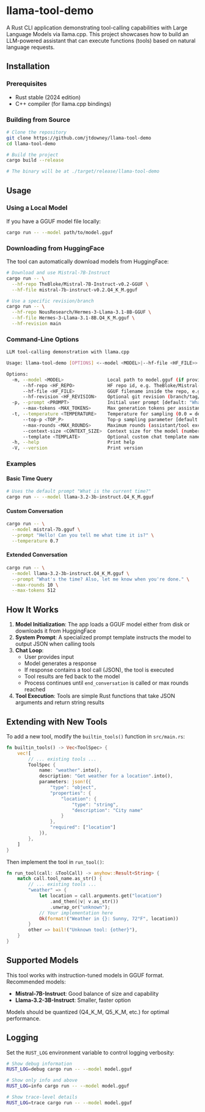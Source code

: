# llama-tool-demo

A Rust CLI application demonstrating tool-calling capabilities with Large Language Models via llama.cpp. This project showcases how to build an LLM-powered assistant that can execute functions (tools) based on natural language requests.

## Installation

### Prerequisites

- Rust stable (2024 edition)
- C++ compiler (for llama.cpp bindings)

### Building from Source

```bash
# Clone the repository
git clone https://github.com/jtdowney/llama-tool-demo
cd llama-tool-demo

# Build the project
cargo build --release

# The binary will be at ./target/release/llama-tool-demo
```

## Usage

### Using a Local Model

If you have a GGUF model file locally:

```bash
cargo run -- --model path/to/model.gguf
```

### Downloading from HuggingFace

The tool can automatically download models from HuggingFace:

```bash
# Download and use Mistral-7B-Instruct
cargo run -- \
  --hf-repo TheBloke/Mistral-7B-Instruct-v0.2-GGUF \
  --hf-file mistral-7b-instruct-v0.2.Q4_K_M.gguf

# Use a specific revision/branch
cargo run -- \
  --hf-repo NousResearch/Hermes-3-Llama-3.1-8B-GGUF \
  --hf-file Hermes-3-Llama-3.1-8B.Q4_K_M.gguf \
  --hf-revision main
```

### Command-Line Options

```bash
LLM tool-calling demonstration with llama.cpp

Usage: llama-tool-demo [OPTIONS] <--model <MODEL>|--hf-file <HF_FILE>>

Options:
  -m, --model <MODEL>                Local path to model.gguf (if provided, this takes precedence)
      --hf-repo <HF_REPO>            HF repo id, e.g. TheBloke/Mistral-7B-Instruct-v0.2-GGUF
      --hf-file <HF_FILE>            GGUF filename inside the repo, e.g. mistral-7b-instruct-v0.2.Q4_K_M.gguf
      --hf-revision <HF_REVISION>    Optional git revision (branch/tag/commit) [default: main]
  -p, --prompt <PROMPT>              Initial user prompt [default: "What is the current time?"]
      --max-tokens <MAX_TOKENS>      Max generation tokens per assistant turn [default: 256]
  -t, --temperature <TEMPERATURE>    Temperature for sampling (0.0 = deterministic, 1.0 = creative) [default: 0.2]
      --top-p <TOP_P>                Top-p sampling parameter [default: 0.95]
      --max-rounds <MAX_ROUNDS>      Maximum rounds (assistant/tool exchanges) before stopping [default: 4]
      --context-size <CONTEXT_SIZE>  Context size for the model (number of tokens) [default: 8192]
      --template <TEMPLATE>          Optional custom chat template name in the GGUF (use default if empty) [default: ]
  -h, --help                         Print help
  -V, --version                      Print version
```

### Examples

#### Basic Time Query

```bash
# Uses the default prompt "What is the current time?"
cargo run -- --model llama-3.2-3b-instruct.Q4_K_M.gguf
```

#### Custom Conversation

```bash
cargo run -- \
  --model mistral-7b.gguf \
  --prompt "Hello! Can you tell me what time it is?" \
  --temperature 0.7
```

#### Extended Conversation

```bash
cargo run -- \
  --model llama-3.2-3b-instruct.Q4_K_M.gguf \
  --prompt "What's the time? Also, let me know when you're done." \
  --max-rounds 10 \
  --max-tokens 512
```

## How It Works

1. **Model Initialization**: The app loads a GGUF model either from disk or downloads it from HuggingFace
2. **System Prompt**: A specialized prompt template instructs the model to output JSON when calling tools
3. **Chat Loop**:
   - User provides input
   - Model generates a response
   - If response contains a tool call (JSON), the tool is executed
   - Tool results are fed back to the model
   - Process continues until `end_conversation` is called or max rounds reached
4. **Tool Execution**: Tools are simple Rust functions that take JSON arguments and return string results

## Extending with New Tools

To add a new tool, modify the `builtin_tools()` function in `src/main.rs`:

```rust
fn builtin_tools() -> Vec<ToolSpec> {
    vec![
        // ... existing tools ...
        ToolSpec {
            name: "weather".into(),
            description: "Get weather for a location".into(),
            parameters: json!({
                "type": "object",
                "properties": {
                    "location": {
                        "type": "string",
                        "description": "City name"
                    }
                },
                "required": ["location"]
            }),
        },
    ]
}
```

Then implement the tool in `run_tool()`:

```rust
fn run_tool(call: &ToolCall) -> anyhow::Result<String> {
    match call.tool_name.as_str() {
        // ... existing tools ...
        "weather" => {
            let location = call.arguments.get("location")
                .and_then(|v| v.as_str())
                .unwrap_or("unknown");
            // Your implementation here
            Ok(format!("Weather in {}: Sunny, 72°F", location))
        }
        other => bail!("Unknown tool: {other}"),
    }
}
```

## Supported Models

This tool works with instruction-tuned models in GGUF format. Recommended models:

- **Mistral-7B-Instruct**: Good balance of size and capability
- **Llama-3.2-3B-Instruct**: Smaller, faster option

Models should be quantized (Q4_K_M, Q5_K_M, etc.) for optimal performance.

## Logging

Set the `RUST_LOG` environment variable to control logging verbosity:

```bash
# Show debug information
RUST_LOG=debug cargo run -- --model model.gguf

# Show only info and above
RUST_LOG=info cargo run -- --model model.gguf

# Show trace-level details
RUST_LOG=trace cargo run -- --model model.gguf
```
